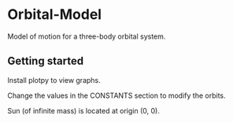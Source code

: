 # Orbital-Model

Model of motion for a three-body orbital system.

## Getting started

Install plotpy to view graphs.

Change the values in the CONSTANTS section to modify the orbits.

Sun (of infinite mass) is located at origin (0, 0).
